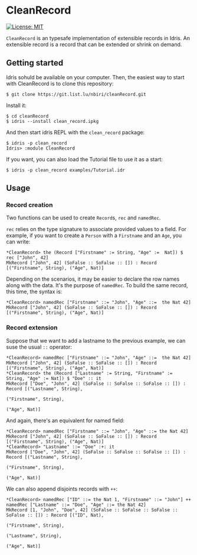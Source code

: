 # CleanRecord

[![License: MIT](https://img.shields.io/badge/License-MIT-blue.svg)](https://opensource.org/licenses/MIT)

`CleanRecord` is an typesafe implementation of extensible records in Idris.
An extensible record is a record that can be extended or shrink on demand.

## Getting started

Idris sohuld be available on your computer.
Then, the easiest way to start with CleanRecord is to clone this repository:

```
$ git clone https://git.list.lu/nbiri/cleanRecord.git

```

Install it:

```
$ cd cleanRecord
$ idris --install clean_record.ipkg
```

And then start idris REPL with the `clean_record` package:

```
$ idris -p clean_record
Idris> :module CleanRecord
```

If you want, you can also load the Tutorial file to use it as a start:

```
$ idris -p clean_record examples/Tutorial.idr
```

## Usage

### Record creation

Two functions can be used to create `Record`s, `rec` and `namedRec`.

`rec` relies on the type signature to associate provided values to a field.
For example, if you want to create a `Person` with a `Firstname` and an
`Age`, you can write:

```
*CleanRecord> the (Record ["Firstname" := String, "Age" :=  Nat]) $ rec ["John", 42]
MkRecord ["John", 42] (SoFalse :: SoFalse :: []) : Record [("Firstname", String), ("Age", Nat)]
```

Depending on the scenarios, it may be easier to declare the row names
along with the data.
It's the purpose of `namedRec`. To build the same record, this time, the syntax is:

```
*CleanRecord> namedRec ["Firstname" ::= "John", "Age" ::=  the Nat 42]
MkRecord ["John", 42] (SoFalse :: SoFalse :: []) : Record [("Firstname", String), ("Age", Nat)]
```

### Record extension

Suppose that we want to add a lastname to the previous example,
we can suse the usual `::` operator:

```
*CleanRecord> namedRec ["Firstname" ::= "John", "Age" ::=  the Nat 42]
MkRecord ["John", 42] (SoFalse :: SoFalse :: []) : Record [("Firstname", String), ("Age", Nat)]
*CleanRecord> the (Record ["Lastname" := String, "Firstname" := String, "Age" := Nat]) $ "Doe" :: it
MkRecord ["Doe", "John", 42] (SoFalse :: SoFalse :: SoFalse :: []) : Record [("Lastname", String),
                                                                             ("Firstname", String),
                                                                             ("Age", Nat)]
```

And again, there's an equivalent for named field:

```
*CleanRecord> namedRec ["Firstname" ::= "John", "Age" ::= the Nat 42]
MkRecord ["John", 42] (SoFalse :: SoFalse :: []) : Record [("Firstname", String), ("Age", Nat)]
*CleanRecord> "Lastname" ::= "Doe" :+: it
MkRecord ["Doe", "John", 42] (SoFalse :: SoFalse :: SoFalse :: []) : Record [("Lastname", String),
                                                                             ("Firstname", String),
                                                                             ("Age", Nat)]
```

We can also append disjoints records with `++`:

```
*CleanRecord> namedRec ["ID" ::= the Nat 1, "Firstname" ::= "John"] ++ namedRec ["Lastname" ::= "Doe", "Age" ::= the Nat 42]
MkRecord [1, "John", "Doe", 42] (SoFalse :: SoFalse :: SoFalse :: SoFalse :: []) : Record [("ID", Nat),
                                                                                           ("Firstname", String),
                                                                                           ("Lastname", String),
                                                                                           ("Age", Nat)]
```